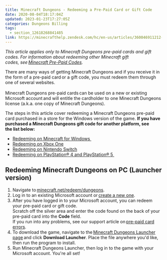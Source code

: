```yaml
---
title: Minecraft Dungeons - Redeeming a Pre-Paid Card or Gift Code
date: 2020-08-04T18:17:04Z
updated: 2023-01-23T17:27:05Z
categories: Dungeons Billing
tags:
  - section_12618268841485
link: https://minecrafthelp.zendesk.com/hc/en-us/articles/360046911212-Minecraft-Dungeons-Redeeming-a-Pre-Paid-Card-or-Gift-Code
---
```


*This article applies only to Minecraft Dungeons pre-paid cards and gift codes. For information about redeeming other Minecraft gift codes, see *[Minecraft Pre-Paid Codes](https://help.minecraft.net/hc/en-us/articles/4409745793677-Minecraft-Gift-Code-Issues-FAQ-)*.* 

There are many ways of getting Minecraft Dungeons and if you receive it in the form of a pre-paid card or a gift code, you must redeem them through one of several websites.  \
 \
Minecraft Dungeons pre-paid cards can be used on a new or existing Microsoft account and will entitle the cardholder to one Minecraft Dungeons license (a.k.a. one copy of Minecraft Dungeons).  

The steps in this article cover redeeming a Minecraft Dungeons pre-paid card purchased in a store for the Windows version of the game. **If you have purchased a Minecraft Dungeons gift code for another platform, see the list below:** 

-   [Redeeming on Minecraft for Windows ](https://support.xbox.com/help/subscriptions-billing/redeem-codes-gifting/redeem-prepaid-codes)
-   [Redeeming on Xbox One](https://support.xbox.com/help/subscriptions-billing/redeem-codes-gifting/redeem-prepaid-codes) 
-   [Redeeming on Nintendo Switch](https://en-americas-support.nintendo.com/app/answers/detail/a_id/22429/~/how-to-redeem-a-download-code-on-nintendo-switch-eshop#:~:text=%20How%20to%20Redeem%20a%20Download%20Code%20on,with%20a%20limited%20version%20of%20Nintendo...%20More%20) 
-   [Redeeming on PlayStation® 4 and PlayStation® 5 ](https://support.playstation.com/s/article/How-to-redeem-codes-from-vouchers-and-PlayStation-Network-Cards?language=en_US%22%20%5Ct%20%22_blank)

## Redeeming Minecraft Dungeons on PC (Launcher version) 

1.  Navigate to [minecraft.net/redeem/dungeons](https://minecraft.net/redeem/dungeons).
2.  Log in to an existing Microsoft account or [create a new one](https://help.minecraft.net/hc/en-us/articles/4408968616077-How-to-Manage-Parental-Consent-Family-Settings-and-Realms-Multiplayer-Access-for-a-Child-Account).
3.  After you have logged in to your Microsoft account, you can redeem your pre-paid card or gift code. \
    Scratch off the silver area and enter the code found on the back of your pre-paid card into the **Code** field. \
    If you run into any problems, see our support article on [pre-paid card errors](https://help.minecraft.net/hc/en-us/articles/4409745793677-Minecraft-Gift-Code-Issues-FAQ-#h_01FG54MNJPQZFATPDWR75NMY2D).
4.  To download the game, navigate to the [Minecraft Dungeons Launcher page](https://minecraftdungeons.net/download/) and click **Download Launcher**. Place the file anywhere you\'d like, then run the program to install.
5.  Run Minecraft Dungeons Launcher, then log in to the game with your Microsoft account. You're all set!

